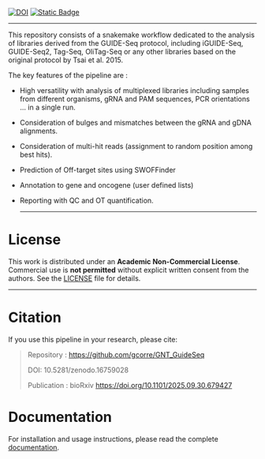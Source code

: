 [![DOI](https://zenodo.org/badge/DOI/10.5281/zenodo.17341604.svg)](https://doi.org/10.5281/zenodo.17341604) [![Static Badge](https://img.shields.io/badge/License-custom-blue?style=flat)](./LICENSE.md)

------------------------------------------------------------------------

This repository consists of a snakemake workflow dedicated to the analysis of libraries derived from the GUIDE-Seq protocol, including iGUIDE-Seq, GUIDE-Seq2, Tag-Seq, OliTag-Seq or any other libraries based on the original protocol by Tsai et al. 2015.

The key features of the pipeline are :

-   High versatility with analysis of multiplexed libraries including samples from different organisms, gRNA and PAM sequences, PCR orientations ... in a single run.

-   Consideration of bulges and mismatches between the gRNA and gDNA alignments.

-   Consideration of multi-hit reads (assignment to random position among best hits).

-   Prediction of Off-target sites using SWOFFinder

-   Annotation to gene and oncogene (user defined lists)

-   Reporting with QC and OT quantification.

    ------------------------------------------------------------------------

# License

This work is distributed under an **Academic Non-Commercial License**. Commercial use is **not permitted** without explicit written consent from the authors. See the [LICENSE](./LICENSE.md) file for details.

------------------------------------------------------------------------

# Citation

If you use this pipeline in your research, please cite:

> Repository : <https://github.com/gcorre/GNT_GuideSeq>
>
> DOI: 10.5281/zenodo.16759028
>
> Publication : bioRxiv <https://doi.org/10.1101/2025.09.30.679427>

# Documentation

For installation and usage instructions, please read the complete [documentation](https://raw.githack.com/gcorre/GNT_GuideSeq/refs/heads/demux_I1_I2/docs/documentation.html).
